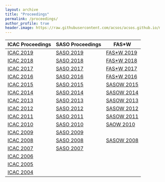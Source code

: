 ```yaml
---
layout: archive
title: "Proceedings"
permalink: /proceedings/
author_profile: true
header.image: https://raw.githubusercontent.com/acsos/acsos.github.io/master/images/ACSOSbanner.jpg
---
```



ICAC Proceedings | SASO Proceedings | FAS*W
--- | --- | --- |
[ICAC 2019](https://ieeexplore.ieee.org/xpl/conhome/8826228/proceeding) |  [SASO 2019](https://ieeexplore.ieee.org/xpl/conhome/8765675/proceeding) | [FAS*W 2019](https://ieeexplore.ieee.org/xpl/conhome/8785421/proceeding)
[ICAC 2018](https://ieeexplore.ieee.org/xpl/conhome/8496900/proceeding) | [SASO 2018](https://ieeexplore.ieee.org/xpl/conhome/8613687/proceeding) | [FAS*W 2018](https://ieeexplore.ieee.org/xpl/conhome/8598461/proceeding) |
[ICAC 2017](https://ieeexplore.ieee.org/xpl/conhome/8004094/proceeding) | [SASO 2017](https://ieeexplore.ieee.org/xpl/conhome/8063636/proceeding) | [FAS*W 2017](https://ieeexplore.ieee.org/xpl/conhome/8063634/proceeding) |
[ICAC 2016](https://ieeexplore.ieee.org/xpl/conhome/7572801/proceeding) | [SASO 2016](https://ieeexplore.ieee.org/xpl/conhome/7774239/proceeding) | [FAS*W 2016](https://ieeexplore.ieee.org/xpl/conhome/7784661/proceeding) |
[ICAC 2015](https://ieeexplore.ieee.org/xpl/conhome/7264388/proceeding) | [SASO 2015](https://ieeexplore.ieee.org/xpl/conhome/7304000/proceeding) | [SASOW 2015](https://ieeexplore.ieee.org/xpl/conhome/7305895/proceeding) |
[ICAC 2014](https://www.usenix.org/conference/icac14) | [SASO 2014](https://ieeexplore.ieee.org/xpl/conhome/6998166/proceeding) | [SASOW 2014](https://ieeexplore.ieee.org/xpl/conhome/7055964/proceeding) |
[ICAC 2013](https://www.usenix.org/conference/icac13) | [SASO 2013](https://ieeexplore.ieee.org/xpl/conhome/6657101/proceeding) | [SASOW 2013](https://ieeexplore.ieee.org/xpl/conhome/6802827/proceeding) |
[ICAC 2012](https://dl.acm.org/citation.cfm?id=2371536) | [SASO 2012](https://ieeexplore.ieee.org/xpl/conhome/6391323/proceeding) | [SASOW 2012](https://ieeexplore.ieee.org/xpl/conhome/6497699/proceeding) |
[ICAC 2011](https://dl.acm.org/citation.cfm?doid=1998582) | [SASO 2011](https://ieeexplore.ieee.org/xpl/conhome/6062618/proceeding) | [SASOW 2011](https://ieeexplore.ieee.org/xpl/conhome/6114263/proceeding) |
[ICAC 2010](https://dl.acm.org/citation.cfm?doid=1809049) | [SASO 2010](https://ieeexplore.ieee.org/xpl/conhome/5628460/proceeding) | [SAOW 2010](https://ieeexplore.ieee.org/xpl/conhome/5729428/proceeding) |
[ICAC 2009](https://dl.acm.org/citation.cfm?doid=1555228) | [SASO 2009](https://ieeexplore.ieee.org/xpl/conhome/5298382/proceeding) | |
[ICAC 2008](https://ieeexplore.ieee.org/xpl/conhome/4550812/proceeding) | [SASO 2008](https://ieeexplore.ieee.org/xpl/conhome/4663390/proceeding) | [SASOW 2008](https://ieeexplore.ieee.org/xpl/conhome/4800625/proceeding) |
[ICAC 2007](https://ieeexplore.ieee.org/xpl/conhome/4273085/proceeding) | [SASO 2007](https://ieeexplore.ieee.org/xpl/conhome/4274871/proceeding) |  |
[ICAC 2006](https://ieeexplore.ieee.org/xpl/conhome/11035/proceeding) | |  |
[ICAC 2005](https://ieeexplore.ieee.org/xpl/conhome/10030/proceeding) | |  |
[ICAC 2004](https://ieeexplore.ieee.org/xpl/conhome/9121/proceeding) | |  |

